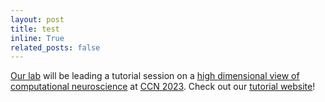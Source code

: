 ```yaml
---
layout: post
title: test
inline: True
related_posts: false
---
```


<a href="https://bonnerlab.org/">Our lab</a> will be leading a tutorial session on a <a href="https://2023.ccneuro.org/kt3.php">high dimensional view of computational neuroscience</a> at <a href="https://2023.ccneuro.org/">CCN 2023</a>. Check out our <a href="https://bonnerlab.github.io/ccn-tutorial/">tutorial website</a>!
